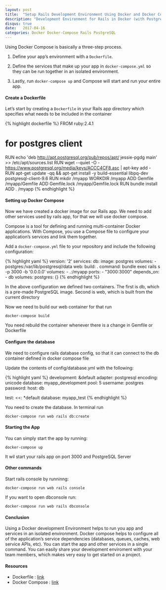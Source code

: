 ```yaml
---
layout: post
title:  "Setup Rails Development Environment Using Docker and Docker Compose"
description: "Development Environment for Rails in Docker (with PostgreSQL, Redis)"
disqus: true
date:   2017-04-16
categories: Docker Docker-Compose Rails PostgreSQL 
---
```


Using Docker Compose is basically a three-step process.

1. Define your app’s environment with a `Dockerfile`.

2. Define the services that make up your app in `docker-compose.yml` so they can be run together in an isolated environment.

3. Lastly, run `docker-compose up` and Compose will start and run your entire app.


#### Create a Dockerfile

Let’s start by creating a `Dockerfile` in your Rails app directory which specifies what needs to be included in the container

{% highlight dockerfile %}
FROM ruby:2.4.1
# for postgres client
RUN echo 'deb http://apt.postgresql.org/pub/repos/apt/ jessie-pgdg main' >> /etc/apt/sources.list
RUN wget --quiet -O - https://www.postgresql.org/media/keys/ACCC4CF8.asc | apt-key add -
RUN apt-get update -qq && apt-get install -y build-essential libpq-dev postgresql-client-9.6
RUN mkdir /myapp
WORKDIR /myapp
ADD Gemfile /myapp/Gemfile
ADD Gemfile.lock /myapp/Gemfile.lock
RUN bundle install
ADD . /myapp
{% endhighlight %}

#### Setting up Docker Compose

Now we have created a docker image for our Rails app. We need to add other services used by rails app, for that we will use docker compose. 

Compose is a tool for defining and running multi-container Docker applications. With Compose, you use a Compose file to configure your application’s services and link them together. 

Add a `docker-compose.yml` file to your repository and include the following configuration:

{% highlight yaml %}
version: '2'
services:
  db:
    image: postgres
    volumes:
      - postgres:/var/lib/postgresql/data
  web:
    build: .
    command: bundle exec rails s -p 3000 -b '0.0.0.0'
    volumes:
      - .:/myapp
    ports:
      - "3000:3000"
    depends_on:
      - db
volumes:
  postgres: {}
{% endhighlight %}


In the above configuration we defined two containers. The first is db, which is a pre-made PostgreSQL image. Second is web, which is built from the current directory

Now we need to build our web container for that run

    docker-compose build

You need rebuild the container whenever there is a change in Gemfile or Dockerfile


#### Configure the database

We need to configure rails database config, so that it can connect to the db container defined in docker compose file

Update the contents of config/database.yml with the following:

{% highlight yaml %}
development: &default
  adapter: postgresql
  encoding: unicode
  database: myapp_development
  pool: 5
  username: postgres
  password:
  host: db

test:
  <<: *default
  database: myapp_test
{% endhighlight %}

You need to create the database. In terminal run

    docker-compose run web rails db:create

#### Starting the App

You can simply start the app by running:

    docker-compose up

It wil start your rails app on port 3000 and PostgreSQL Server

#### Other commands

Start rails console by runninng:

    docker-compose run web rails console

If you want to open dbconsole run:

    docker-compose run web rails dbconsole

#### Conclusion

Using a Docker development Environment helps to run you app and services in an isolated environment. Docker compose helps to configure all of the application’s service dependencies (databases, queues, caches, web service APIs, etc). You can start the app and other services in a single command. You can easily share your development enviroment with your team members, which makes very easy to get started on a project.

#### Resources

* Dockerfile : [link][Dockerfile]
* Docker Compose : [link][Compose]


[Dockerfile]: https://docs.docker.com/engine/reference/builder/
[Compose]: https://docs.docker.com/compose/compose-file/
